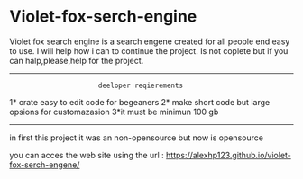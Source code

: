 # Violet-fox-serch-engine
Violet fox search engine is a search engene created for all people end easy to use.
I will help how i can to continue the project.
Is not coplete but if you can halp,please,help for the project.

----------------------------------------------------------------------------------

                          deeloper reqierements

  1* crate easy to edit code for begeaners
  2* make short code but large opsions for customazasion
  3*it must be minimun 100 gb

  ---------------------------------------------------------------------------------

  in first this project it was an non-opensource but now is opensource
  
  you can acces the web site using the url : https://alexhp123.github.io/violet-fox-serch-engene/
